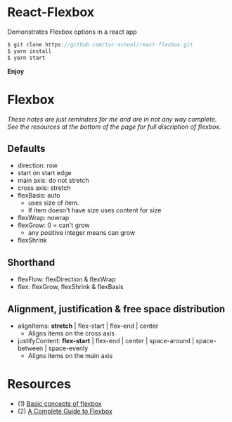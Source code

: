 # React-Flexbox

Demonstrates Flexbox options in a react app

```js
$ git clone https://github.com/tvc-school/react-flexbox.git
$ yarn install
$ yarn start
```

**Enjoy**

# Flexbox
*These notes are just reminders for me and are in not any way complete. See the resources at the bottom of the page for full discription of flexbox.*

## Defaults
- direction: row
- start on start edge
- main axis: do not stretch
- cross axis: stretch
- flexBasis: auto 
  - uses size of item. 
  - If item doesn't have size uses content for size
- flexWrap: nowrap
- flexGrow: 0 = can't grow
  - any positive integer means can grow
- flexShrink

## Shorthand
- flexFlow: flexDirection & flexWrap
- flex: flexGrow, flexShrink & flexBasis

## Alignment, justification & free space distribution
- alignItems: **stretch** | flex-start | flex-end | center
  - Aligns items on the cross axis
- justifyContent: **flex-start** | flex-end | center | space-around | space-between | space-evenly
  - Aligns items on the main axis


# Resources
- (1) [Basic concepts of flexbox](https://developer.mozilla.org/en-US/docs/Web/CSS/CSS_Flexible_Box_Layout/Basic_Concepts_of_Flexbox)
- (2) [A Complete Guide to Flexbox](https://css-tricks.com/snippets/css/a-guide-to-flexbox/)
